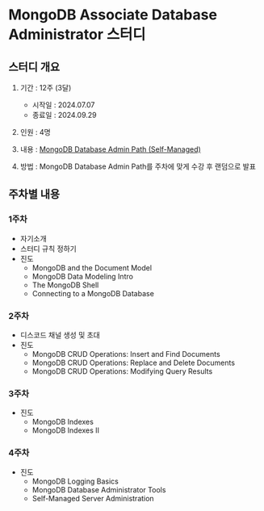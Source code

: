 # MongoDB Associate Database Administrator 스터디

## 스터디 개요

1. 기간 : 12주 (3달)
   * 시작일 : 2024.07.07
   * 종료일 : 2024.09.29

2. 인원 : 4명

3. 내용 : [MongoDB Database Admin Path (Self-Managed)](https://learn.mongodb.com/learn/learning-path/mongodb-database-admin-self-managed-path)

4. 방법 : MongoDB Database Admin Path를 주차에 맞게 수강 후 랜덤으로 발표


## 주차별 내용

### 1주차
- 자기소개
- 스터디 규칙 정하기
- 진도 
  - MongoDB and the Document Model 
  - MongoDB Data Modeling Intro 
  - The MongoDB Shell 
  - Connecting to a MongoDB Database

### 2주차
- 디스코드 채널 생성 및 초대 
- 진도
  - MongoDB CRUD Operations: Insert and Find Documents 
  - MongoDB CRUD Operations: Replace and Delete Documents 
  - MongoDB CRUD Operations: Modifying Query Results

### 3주차
- 진도
  - MongoDB Indexes 
  - MongoDB Indexes II

### 4주차
- 진도
  - MongoDB Logging Basics 
  - MongoDB Database Administrator Tools 
  - Self-Managed Server Administration

### 